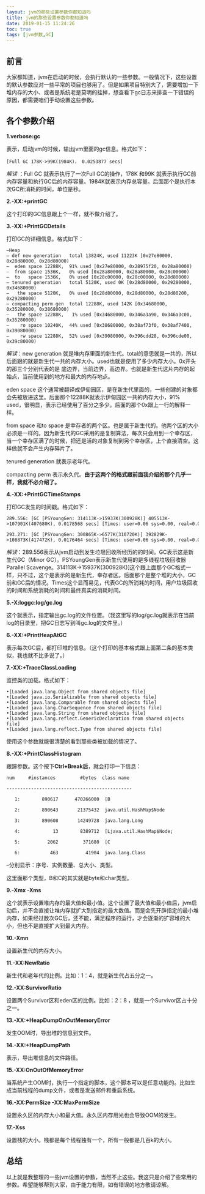 ```yaml
---
layout: jvm的那些设置参数你都知道吗
title: jvm的那些设置参数你都知道吗
date: 2019-01-15 11:24:26
toc: true
tags: [jvm参数,GC]
---
```


## 前言

大家都知道，jvm在启动的时候，会执行默认的一些参数。一般情况下，这些设置的默认参数应对一些平常的项目也够用了。但是如果项目特别大了，需要增加一下堆内存的大小、或者是系统老是莫明的挂掉，想查看下gc日志来排查一下错误的原因，都需要咱们手动设置这些参数。

<!--more--> 

## 各个参数介绍

**1.verbose:gc**

表示，启动jvm的时候，输出jvm里面的gc信息。格式如下：

``` log
[Full GC 178K->99K(1984K)， 0.0253877 secs]
```

*解读* ：Full GC 就表示执行了一次Full GC的操作，178K 和99K 就表示执行GC前内存容量和执行GC后的内存容量。1984K就表示内存总容量。后面那个是执行本次GC所消耗的时间，单位是秒。

**2.-XX:+printGC**

这个打印的GC信息跟上个一样，就不做介绍了。

**3.-XX:+PrintGCDetails**

打印GC的详细信息。格式如下：

``` log
–Heap
– def new generation   total 13824K, used 11223K [0x27e80000, 0x28d80000, 0x28d80000)
–  eden space 12288K,  91% used [0x27e80000, 0x28975f20, 0x28a80000)
–  from space 1536K,   0% used [0x28a80000, 0x28a80000, 0x28c00000)
–  to   space 1536K,   0% used [0x28c00000, 0x28c00000, 0x28d80000)
– tenured generation   total 5120K, used 0K [0x28d80000, 0x29280000, 0x34680000)
–   the space 5120K,   0% used [0x28d80000, 0x28d80000, 0x28d80200, 0x29280000)
– compacting perm gen  total 12288K, used 142K [0x34680000, 0x35280000, 0x38680000)
–   the space 12288K,   1% used [0x34680000, 0x346a3a90, 0x346a3c00, 0x35280000)
–    ro space 10240K,  44% used [0x38680000, 0x38af73f0, 0x38af7400, 0x39080000)
–    rw space 12288K,  52% used [0x39080000, 0x396cdd28, 0x396cde00, 0x39c80000)
```

*解读*：new generation 就是堆内存里面的新生代。total的意思就是一共的，所以后面跟的就是新生代一共的内存大小。used也就是使用了多少内存大小。0x开头的那三个分别代表的是 底边界，当前边界，高边界。也就是新生代这片内存的起始点，当前使用到的地方和最大的内存地点。

eden space 这个通常被翻译成伊甸园区，是在新生代里面的，一些创建的对象都会先被放进这里。后面那个12288K就表示伊甸园区一共的内存大小，91% used，很明显，表示已经使用了百分之多少。后面的那个0x跟上一行的解释一样。

from space 和to   space 是幸存者的两个区。也是属于新生代的。他两个区的大小必须是一样的。因为新生代的GC采用的是复制算法，每次只会用到一个幸存区，当一个幸存区满了的时候，把还是活的对象复制到另个幸存区，上个直接清空。这样做就不会产生内存碎片了。

tenured generation 就表示老年代。

compacting perm 表示永久代。**由于这两个的格式跟前面我介绍的那个几乎一样，我就不必介绍了。**

**4.-XX:+PrintGCTimeStamps**

打印GC发生的时间戳。格式如下：

``` log
289.556: [GC [PSYoungGen: 314113K->15937K(300928K)] 405513K->107901K(407680K), 0.0178568 secs] [Times: user=0.06 sys=0.00, real=0.01 secs] 

293.271: [GC [PSYoungGen: 300865K->6577K(310720K)] 392829K->108873K(417472K), 0.0176464 secs] [Times: user=0.06 sys=0.00, real=0.01 secs] 
```

*解读*：289.556表示从jvm启动到发生垃圾回收所经历的的时间。GC表示这是新生代GC（Minor GC）。PSYoungGen表示新生代使用的是多线程垃圾回收器Parallel Scavenge。314113K->15937K(300928K)]这个跟上面那个GC格式一样，只不过，这个是表示的是新生代，幸存者区。后面那个是整个堆的大小，GC前和GC后的情况。Times这个显而易见，代表GC的所消耗的时间，用户垃圾回收的时间和系统消耗的时间和最终真实的消耗时间。

**5.-X:loggc:log/gc.log**

这个就表示，指定输出gc.log的文件位置。（我这里写的log/gc.log就表示在当前log的目录里，把GC日志写到叫gc.log的文件里。）

**6.-XX:+PrintHeapAtGC**

表示每次GC后，都打印堆的信息。（这个打印的基本格式跟上面第二条的基本类似，我也就不比多说了。）

**7.-XX:+TraceClassLoading**

监控类的加载。格式如下：

``` log
•[Loaded java.lang.Object from shared objects file]
•[Loaded java.io.Serializable from shared objects file]
•[Loaded java.lang.Comparable from shared objects file]
•[Loaded java.lang.CharSequence from shared objects file]
•[Loaded java.lang.String from shared objects file]
•[Loaded java.lang.reflect.GenericDeclaration from shared objects file]
•[Loaded java.lang.reflect.Type from shared objects file]
```

使用这个参数就能很清楚的看到那些类被加载的情况了。

**8.-XX:+PrintClassHistogram**

跟踪参数。这个按下**Ctrl+Break后**，就会打印一下信息：

``` log
num     #instances         #bytes  class name

----------------------------------------------

   1:        890617      470266000  [B

   2:        890643       21375432  java.util.HashMap$Node

   3:        890608       14249728  java.lang.Long

   4:            13        8389712  [Ljava.util.HashMap$Node;

   5:          2062         371680  [C

   6:           463          41904  java.lang.Class
```

–分别显示：序号、实例数量、总大小、类型。

这里面那个类型，B和C的其实就是byte和char类型。

**9.-Xmx  -Xms**

这个就表示设置堆内存的最大值和最小值。这个设置了最大值和最小值后，jvm启动后，并不会直接让堆内存就扩大到指定的最大数值。而是会先开辟指定的最小堆内存，如果经过数次GC后，还不能，满足程序的运行，才会逐渐的扩容堆的大小，但也不是直接扩大到最大内存。

**10.-Xmn**

设置新生代的内存大小。

**11.-XX:NewRatio**

新生代和老年代的比例。比如：1：4，就是新生代占五分之一。

**12.-XX:SurvivorRatio**

设置两个Survivor区和eden区的比例。比如：2：8 ，就是一个Survivor区占十分之一。

**13.-XX:+HeapDumpOnOutMemoryError**

发生OOM时，导出堆的信息到文件。

**14.-XX:+HeapDumpPath**

表示，导出堆信息的文件路径。

**15.-XX:OnOutOfMemoryError**

当系统产生OOM时，执行一个指定的脚本，这个脚本可以是任意功能的。比如生成当前线程的dump文件，或者是发送邮件和重启系统。

**16.-XX:PermSize   -XX:MaxPermSize**

设置永久区的内存大小和最大值。永久区内存用光也会导致OOM的发生。

**17.-Xss**

设置栈的大小。栈都是每个线程独有一个，所有一般都是几百k的大小。



## 总结

以上就是我整理的一些jvm设置的参数，当然不止这些。我这只是介绍了些常用的参数。希望能够帮到大家，由于能力有限，如有错误的地方敬请谅解。









